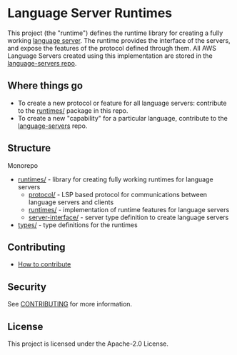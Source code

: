 # Language Server Runtimes

This project (the "runtime") defines the runtime library for creating a fully working [language server](https://github.com/aws/language-servers/tree/main). The runtime provides the interface of the servers, and expose the features of the protocol defined through them. All AWS Language Servers created using this implementation are stored in the [language-servers repo](https://github.com/aws/language-servers/tree/main).

## Where things go

- To create a new protocol or feature for all language servers: contribute to the [runtimes/](runtimes) package in this repo.
- To create a new "capability" for a particular language, contribute to the [language-servers](https://github.com/aws/language-servers/tree/main) repo.

## Structure

Monorepo

- [runtimes/](runtimes) - library for creating fully working runtimes for language servers
    - [protocol/](runtimes/protocol) - LSP based protocol for communications between language servers and clients
    - [runtimes/](runtimes/runtimes) - implementation of runtime features for language servers
    - [server-interface/](runtimes/server-interface) - server type definition to create language servers
- [types/](types) - type definitions for the runtimes

## Contributing

- [How to contribute](CONTRIBUTING.md#contributing)

## Security

See [CONTRIBUTING](CONTRIBUTING.md#security-issue-notifications) for more information.

## License

This project is licensed under the Apache-2.0 License.
